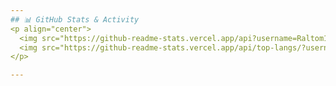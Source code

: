```yaml
---
## 📊 GitHub Stats & Activity
<p align="center">
  <img src="https://github-readme-stats.vercel.app/api?username=Raltom1&show_icons=true&theme=tokyonight" height="150"/>
  <img src="https://github-readme-stats.vercel.app/api/top-langs/?username=Raltom1&layout=compact&theme=tokyonight" height="150"/>
</p>

---
```

